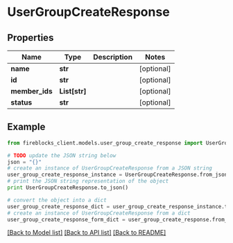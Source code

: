 # UserGroupCreateResponse


## Properties

Name | Type | Description | Notes
------------ | ------------- | ------------- | -------------
**name** | **str** |  | [optional] 
**id** | **str** |  | [optional] 
**member_ids** | **List[str]** |  | [optional] 
**status** | **str** |  | [optional] 

## Example

```python
from fireblocks_client.models.user_group_create_response import UserGroupCreateResponse

# TODO update the JSON string below
json = "{}"
# create an instance of UserGroupCreateResponse from a JSON string
user_group_create_response_instance = UserGroupCreateResponse.from_json(json)
# print the JSON string representation of the object
print UserGroupCreateResponse.to_json()

# convert the object into a dict
user_group_create_response_dict = user_group_create_response_instance.to_dict()
# create an instance of UserGroupCreateResponse from a dict
user_group_create_response_form_dict = user_group_create_response.from_dict(user_group_create_response_dict)
```
[[Back to Model list]](../README.md#documentation-for-models) [[Back to API list]](../README.md#documentation-for-api-endpoints) [[Back to README]](../README.md)


